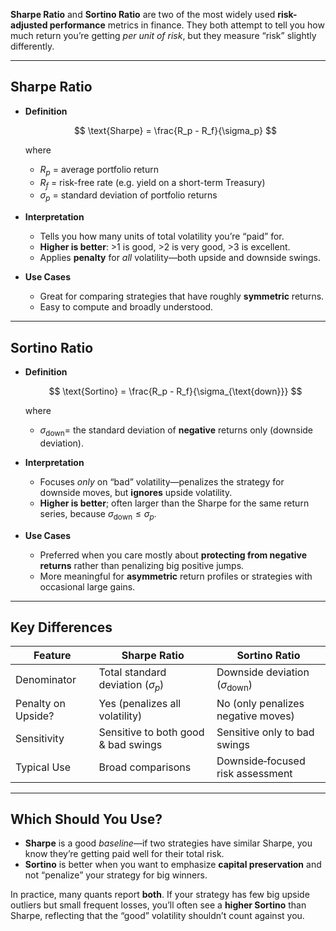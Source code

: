**Sharpe Ratio** and **Sortino Ratio** are two of the most widely used **risk-adjusted performance** metrics in finance. They both attempt to tell you how much return you’re getting *per unit of risk*, but they measure “risk” slightly differently.

---

## Sharpe Ratio

* **Definition**

  $$
    \text{Sharpe} = \frac{R_p - R_f}{\sigma_p}
  $$

  where

  * $R_p$ = average portfolio return
  * $R_f$ = risk-free rate (e.g. yield on a short-term Treasury)
  * $\sigma_p$ = standard deviation of portfolio returns

* **Interpretation**

  * Tells you how many units of total volatility you’re “paid” for.
  * **Higher is better**: >1 is good, >2 is very good, >3 is excellent.
  * Applies **penalty** for *all* volatility—both upside and downside swings.

* **Use Cases**

  * Great for comparing strategies that have roughly **symmetric** returns.
  * Easy to compute and broadly understood.

---

## Sortino Ratio

* **Definition**

  $$
    \text{Sortino} = \frac{R_p - R_f}{\sigma_{\text{down}}}
  $$

  where

  * $\sigma_{\text{down}} =$ the standard deviation of **negative** returns only (downside deviation).

* **Interpretation**

  * Focuses *only* on “bad” volatility—penalizes the strategy for downside moves, but **ignores** upside volatility.
  * **Higher is better**; often larger than the Sharpe for the same return series, because $\sigma_{\text{down}} \le \sigma_p$.

* **Use Cases**

  * Preferred when you care mostly about **protecting from negative returns** rather than penalizing big positive jumps.
  * More meaningful for **asymmetric** return profiles or strategies with occasional large gains.

---

## Key Differences

| Feature            | Sharpe Ratio                          | Sortino Ratio                               |
| ------------------ | ------------------------------------- | ------------------------------------------- |
| Denominator        | Total standard deviation ($\sigma_p$) | Downside deviation ($\sigma_{\text{down}}$) |
| Penalty on Upside? | Yes (penalizes all volatility)        | No (only penalizes negative moves)          |
| Sensitivity        | Sensitive to both good & bad swings   | Sensitive only to bad swings                |
| Typical Use        | Broad comparisons                     | Downside‐focused risk assessment            |

---

## Which Should You Use?

* **Sharpe** is a good *baseline*—if two strategies have similar Sharpe, you know they’re getting paid well for their total risk.
* **Sortino** is better when you want to emphasize **capital preservation** and not “penalize” your strategy for big winners.

In practice, many quants report **both**. If your strategy has few big upside outliers but small frequent losses, you’ll often see a **higher Sortino** than Sharpe, reflecting that the “good” volatility shouldn’t count against you.
